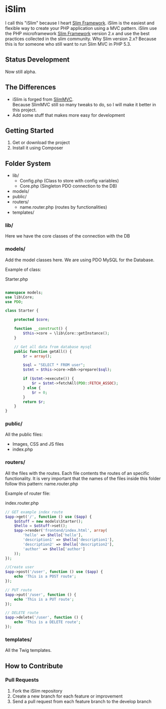 iSlim
=======

I call this "iSlim" because I heart [Slim Framework](http://www.slimframework.com/).
iSlim is the easiest and flexible way to create your PHP application using a MVC pattern.
iSlim use the PHP microframework [Slim Framework](http://www.slimframework.com/) version 2.x and use the best practices collected in the slim community.
Why Slim version 2.x? Because this is for someone who still want to run Slim MVC in PHP 5.3.

Status Development
---------------
Now still alpha.

The Differences
---------------
- iSlim is forged from [SlimMVC](https://github.com/revuls/SlimMVC). <br>Because SlimMVC still so many tweaks to do, so I will make it better in this project.
- Add some stuff that makes more easy for development

Getting Started
---------------
1. Get or download the project
2. Install it using Composer

Folder System
---------------
* lib/
    * Config.php (Class to store with config variables)
    * Core.php (Singleton PDO connection to the DB)   
* models/
* public/
* routers/
	* name.router.php (routes by functionalities)
* templates/

### lib/

Here we have the core classes of the connection with the DB

### models/

Add the model classes here.
We are using PDO MySQL for the Database.

Example of class:

Starter.php

```php

namespace models;
use lib\Core;
use PDO;

class Starter {

    protected $core;

    function __construct() {
        $this->core = \lib\Core::getInstance();
    }

    // Get all data from database mysql
	public function getAll() {
		$r = array();		

		$sql = "SELECT * FROM user";
		$stmt = $this->core->dbh->prepare($sql);		

		if ($stmt->execute()) {
			$r = $stmt->fetchAll(PDO::FETCH_ASSOC);		   	
		} else {
			$r = 0;
		}		
		return $r;
	}
}
```

### public/

All the public files:
* Images, CSS and JS files
* index.php

### routers/

All the files with the routes. Each file contents the routes of an specific functionality.
It is very important that the names of the files inside this folder follow this pattern: name.router.php

Example of router file:

index.router.php

```php
// GET example index route
$app->get('/', function () use ($app) {
    $oStuff = new models\Starter();
    $hello = $oStuff->set();
    $app->render('frontend/index.html', array(
        'hello' => $hello['hello'],
        'description1' => $hello['description1'],
        'description2' => $hello['description2'],
        'author' => $hello['author']
    ));
});

//Create user
$app->post('/user', function () use ($app) {
    echo 'This is a POST route';
});

// PUT route
$app->put('/user', function () {
    echo 'This is a PUT route';
});

// DELETE route
$app->delete('/user', function () {
    echo 'This is a DELETE route';
});
```

### templates/

All the Twig templates.

How to Contribute
-----------------
### Pull Requests

1. Fork the iSlim repository
2. Create a new branch for each feature or improvement
3. Send a pull request from each feature branch to the develop branch